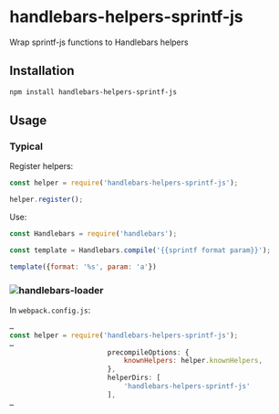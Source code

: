# handlebars-helpers-sprintf-js
Wrap sprintf-js functions to Handlebars helpers

## Installation

~~~sh
npm install handlebars-helpers-sprintf-js
~~~

## Usage

### Typical

Register helpers:

~~~js
const helper = require('handlebars-helpers-sprintf-js');

helper.register();
~~~

Use:

~~~js
const Handlebars = require('handlebars');

const template = Handlebars.compile('{{sprintf format param}}');

template({format: '%s', param: 'a'})
~~~

### ![handlebars-loader](https://www.npmjs.com/package/handlebars-loader)

In `webpack.config.js`:

~~~js
…
const helper = require('handlebars-helpers-sprintf-js');
…
                        precompileOptions: {
                            knownHelpers: helper.knownHelpers,
                        },
                        helperDirs: [
                            'handlebars-helpers-sprintf-js'
                        ],
…
~~~
